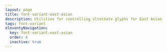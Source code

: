 ```yaml
---
layout: page
title: font-variant-east-asian
description: Utilities for controlling alternate glyphs for East Asian scripts, like Japanese and Chinese.
tags: font-variant
eleventyNavigation:
  key: font-variant-east-asian
  order: 4
  inactive: true
---
```

